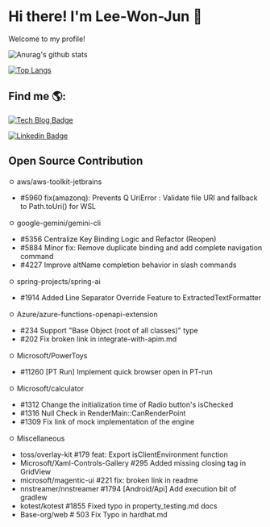 # Hi there! I'm Lee-Won-Jun 👋
Welcome to my profile! 

![Anurag's github stats](https://github-readme-stats.vercel.app/api?username=Lee-WonJun&count_private=true&include_all_commits=true)

[![Top Langs](https://github-readme-stats.vercel.app/api/top-langs/?username=Lee-WonJun&layout=compact&hide=css,scss,less,html&exclude_repo=Parallel-Woard)](https://github.com/anuraghazra/github-readme-stats)


## Find me 🌎:
 [![Tech Blog Badge](http://img.shields.io/badge/-Tech%20blog-black?style=forthebage-square&link=https://see-ro-e.tistory.com/)](https://see-ro-e.tistory.com/)
 
 [![Linkedin Badge](https://img.shields.io/badge/-LinkedIn-blue?style=forthebage-square&logo=Linkedin&logoColor=white&link=https://www.linkedin.com/in/wonjun-lee-77b109171/)](https://www.linkedin.com/in/wonjun-lee-77b109171/)

## Open Source Contribution

ㅇ aws/aws-toolkit-jetbrains
-  #5960 fix(amazonq): Prevents Q UriError : Validate file URI and fallback to Path.toUri() for WSL

ㅇ google-gemini/gemini-cli
-  #5356 Centralize Key Binding Logic and Refactor (Reopen)
-  #5884 Minor fix: Remove duplicate binding and add complete navigation command
-  #4227 Improve altName completion behavior in slash commands

ㅇ spring-projects/spring-ai
- #1914 Added Line Separator Override Feature to ExtractedTextFormatter
 
ㅇ  Azure/azure-functions-openapi-extension
- #234 Support "Base Object (root of all classes)" type
- #202 Fix broken link in integrate-with-apim.md

ㅇ Microsoft/PowerToys
- #11260 [PT Run] Implement quick browser open in PT-run

ㅇ Microsoft/calculator
- #1312 Change the initialization time of Radio button's isChecked
- #1316 Null Check in RenderMain::CanRenderPoint
- #1309 Fix link of mock implementation of the engine

ㅇ Miscellaneous 
- toss/overlay-kit #179 feat: Export isClientEnvironment function 
- Microsoft/Xaml-Controls-Gallery #295 Added missing closing tag in GridView
- microsoft/magentic-ui #221 fix: broken link in readme
- nnstreamer/nnstreamer #1794 [Android/Api] Add execution bit of gradlew
- kotest/kotest #1855 Fixed typo in property_testing.md docs
- Base-org/web # 503 Fix Typo in hardhat.md
